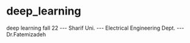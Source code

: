 # deep_learning
deep learning fall 22 --- Sharif Uni. --- Electrical Engineering Dept. --- Dr.Fatemizadeh

